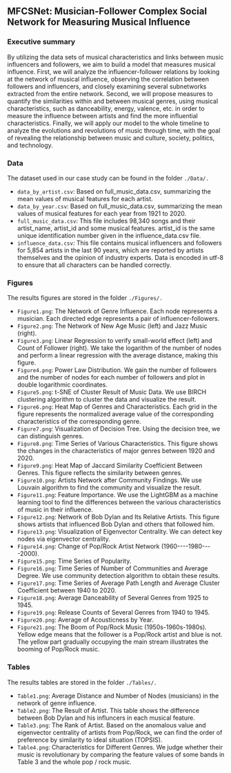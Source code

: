 ## MFCSNet: Musician-Follower Complex Social Network for Measuring Musical Influence


### Executive summary
By utilizing the data sets of musical characteristics and links between music influencers and followers, we aim to build a model that measures musical influence. First, we will analyze the influencer-follower relations by looking at the network of musical influence, observing the correlation between followers and influencers, and closely examining several subnetworks extracted from the entire network. Second, we will propose measures to quantify the similarities within and between musical genres, using musical characteristics, such as danceability, energy, valence, etc. in order to measure the influence between artists and find the more influential characteristics. Finally, we will apply our model to the whole timeline to analyze the evolutions and revolutions of music through time, with the goal of revealing the relationship between music and culture, society, politics, and technology.


### Data
The dataset used in our case study can be found in the folder `./Data/.`
* `data_by_artist.csv`: Based on full_music_data.csv, summarizing the mean values of musical features for each artist.
* `data_by_year.csv`: Based on full_music_data.csv, summarizing the mean values of musical features for each year from 1921 to 2020.
* `full_music_data.csv`: This file includes 98,340 songs and their artist_name, artist_id and some musical features. artist_id is the same unique identification number given in the influence_data.csv file.
* `influence_data.csv`: This file contains musical influencers and followers for 5,854 artists in the last 90 years, which are reported by artists themselves and the opinion of industry experts. Data is encoded in utf-8 to ensure that all characters can be handled correctly.


### Figures
The results figures are stored in the folder `./Figures/.`
* `Figure1.png`: The Network of Genre Influence. Each node represents a musician. Each directed edge represents a pair of influencer-followers.
* `Figure2.png`: The Network of New Age Music (left) and Jazz Music (right). 
* `Figure3.png`: Linear Regression to verify small-world effect (left) and Count of Follower (right). We take the logarithm of the number of nodes and perform a linear regression with the average distance, making this figure.
* `Figure4.png`: Power Law Distribution. We gain the number of followers and the number of nodes for each number of followers and plot in double logarithmic coordinates.
* `Figure5.png`: t-SNE of Cluster Result of Music Data. We use BIRCH clustering algorithm to cluster the data and visualize the result.
* `Figure6.png`: Heat Map of Genres and Characteristics. Each grid in the figure represents the normalized average value of the corresponding characteristics of the corresponding genre.
* `Figure7.png`: Visualization of Decision Tree. Using the decision tree, we can distinguish genres.
* `Figure8.png`: Time Series of Various Characteristics. This figure shows the changes in the characteristics of major genres between 1920 and 2020.
* `Figure9.png`: Heat Map of Jaccard Similarity Coefficient Between Genres. This figure reflects the similarity between genres.
* `Figure10.png`: Artists Network after Community Findings. We use Louvain algorithm to find the community and visualize the result.
* `Figure11.png`: Feature Importance. We use the LightGBM as a machine learning tool to find the differences between the various characteristics of music in their influence.
* `Figure12.png`: Network of Bob Dylan and Its Relative Artists. This figure shows artists that influenced Bob Dylan and others that followed him.
* `Figure13.png`: Visualization of Eigenvector Centrality. We can detect key nodes via eigenvector centrality.
* `Figure14.png`: Change of Pop/Rock Artist Network (1960----1980----2000). 
* `Figure15.png`: Time Series of Popularity.
* `Figure16.png`: Time Series of Number of Communities and Average Degree. We use community detection algorithm to obtain these results.
* `Figure17.png`: Time Series of Average Path Length and Average Cluster Coefficient between 1940 to 2020.
* `Figure18.png`: Average Danceability of Several Genres from 1925 to 1945. 
* `Figure19.png`: Release Counts of Several Genres from 1940 to 1945.
* `Figure20.png`: Average of Acousticness by Year.
* `Figure21.png`: The Boom of Pop/Rock Music (1950s-1960s-1980s). Yellow edge means that the follower is a Pop/Rock artist and blue is not. The yellow part gradually occupying the main stream illustrates the booming of Pop/Rock music. 


### Tables
The results tables are stored in the folder `./Tables/.`
* `Table1.png`: Average Distance and Number of Nodes (musicians) in the network of genre influence.
* `Table2.png`: The Result of Artist. This table shows the difference between Bob Dylan and his influncers in each musical feature.
* `Table3.png`: The Rank of Artist. Based on the anomalous value and eigenvector centrality of artists from Pop/Rock, we can find the order of preference by similarity to ideal situation (TOPSIS).
* `Table4.png`: Characteristics for Different Genres. We judge whether their music is revolutionary by comparing the feature values of some bands in Table 3 and the whole pop / rock music.
